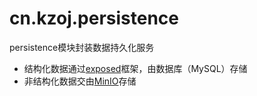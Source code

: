 # cn.kzoj.persistence

persistence模块封装数据持久化服务
- 结构化数据通过[exposed](https://jetbrains.github.io/Exposed/home.html)框架，由数据库（MySQL）存储
- 非结构化数据交由[MinIO](https://min.io/docs/minio/linux/developers/java/API.html)存储